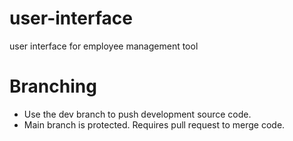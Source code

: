 # user-interface
user interface for employee management tool

# Branching
- Use the dev branch to push development source code. 
- Main branch is protected. Requires pull request to merge code.



